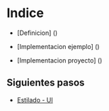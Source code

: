 # Indice

- [Definicion] ()

- [Implementacion ejemplo] ()

- [Implementacion proyecto] ()

## Siguientes pasos

- [Estilado - UI]()
